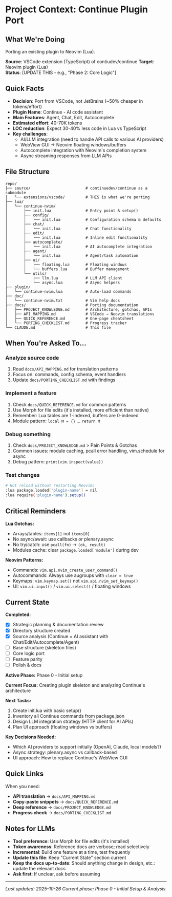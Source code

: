 # Project Context: Continue Plugin Port

## What We're Doing

Porting an existing plugin to Neovim (Lua).

**Source**: VSCode extension (TypeScript) of contiudev/continue
**Target**: Neovim plugin (Lua)  
**Status**: [UPDATE THIS - e.g., "Phase 2: Core Logic"]

## Quick Facts

- **Decision**: Port from VSCode, not JetBrains (~50% cheaper in tokens/effort)
- **Plugin Name**: Continue - AI code assistant
- **Main Features**: Agent, Chat, Edit, Autocomplete
- **Estimated effort**: 40-70K tokens
- **LOC reduction**: Expect 30-40% less code in Lua vs TypeScript
- **Key challenges**:
  - AI/LLM integration (need to handle API calls to various AI providers)
  - WebView GUI → Neovim floating windows/buffers
  - Autocomplete integration with Neovim's completion system
  - Async streaming responses from LLM APIs

## File Structure

```
repo/
├── source/                        # continuedev/continue as a submodule
│   └── extensions/vscode/         # THIS is what we're porting
├── lua/
│   └── continue-nvim/
│       ├── init.lua               # Entry point & setup()
│       ├── config/
│       │   └── init.lua           # Configuration schema & defaults
│       ├── chat/
│       │   └── init.lua           # Chat functionality
│       ├── edit/
│       │   └── init.lua           # Inline edit functionality
│       ├── autocomplete/
│       │   └── init.lua           # AI autocomplete integration
│       ├── agent/
│       │   └── init.lua           # Agent/task automation
│       ├── ui/
│       │   ├── floating.lua       # Floating windows
│       │   └── buffers.lua        # Buffer management
│       └── utils/
│           ├── llm.lua            # LLM API client
│           └── async.lua          # Async helpers
├── plugin/
│   └── continue-nvim.lua          # Auto-load commands
├── doc/
│   └── continue-nvim.txt          # Vim help docs
├── docs/                          # Porting documentation
│   ├── PROJECT_KNOWLEDGE.md       # Architecture, gotchas, APIs
│   ├── API_MAPPING.md             # VSCode → Neovim translations
│   ├── QUICK_REFERENCE.md         # One-page cheatsheet
│   └── PORTING_CHECKLIST.md       # Progress tracker
└── CLAUDE.md                      # This file
```

## When You're Asked To...

### Analyze source code
1. Read `docs/API_MAPPING.md` for translation patterns
2. Focus on: commands, config schema, event handlers
3. Update `docs/PORTING_CHECKLIST.md` with findings

### Implement a feature
1. Check `docs/QUICK_REFERENCE.md` for common patterns
2. Use Morph for file edits (it's installed, more efficient than native)
3. Remember: Lua tables are 1-indexed, buffers are 0-indexed
4. Module pattern: `local M = {}` ... `return M`

### Debug something
1. Check `docs/PROJECT_KNOWLEDGE.md` > Pain Points & Gotchas
2. Common issues: module caching, pcall error handling, vim.schedule for async
3. Debug pattern: `print(vim.inspect(value))`

### Test changes
```bash
# Hot reload without restarting Neovim:
:lua package.loaded['plugin-name'] = nil
:lua require('plugin-name').setup()
```

## Critical Reminders

**Lua Gotchas:**
- Arrays/tables: `items[1]` not `items[0]`
- No async/await: use callbacks or plenary.async
- No try/catch: use `pcall(fn)` → `(ok, result)`
- Modules cache: clear `package.loaded['module']` during dev

**Neovim Patterns:**
- Commands: `vim.api.nvim_create_user_command()`
- Autocommands: Always use augroups with `clear = true`
- Keymaps: `vim.keymap.set()` not `vim.api.nvim_set_keymap()`
- UI: `vim.ui.input()` / `vim.ui.select()` / floating windows

## Current State

**Completed:**
- [x] Strategic planning & documentation review
- [x] Directory structure created
- [x] Source analysis (Continue = AI assistant with Chat/Edit/Autocomplete/Agent)
- [ ] Base structure (skeleton files)
- [ ] Core logic port
- [ ] Feature parity
- [ ] Polish & docs

**Active Phase:** Phase 0 - Initial setup

**Current Focus:** Creating plugin skeleton and analyzing Continue's architecture

**Next Tasks:**
1. Create init.lua with basic setup()
2. Inventory all Continue commands from package.json
3. Design LLM integration strategy (HTTP client for AI APIs)
4. Plan UI approach (floating windows vs buffers)

**Key Decisions Needed:**
- Which AI providers to support initially (OpenAI, Claude, local models?)
- Async strategy: plenary.async vs callback-based
- UI approach: How to replace Continue's WebView GUI

## Quick Links

When you need:
- **API translation** → `docs/API_MAPPING.md`
- **Copy-paste snippets** → `docs/QUICK_REFERENCE.md`
- **Deep reference** → `docs/PROJECT_KNOWLEDGE.md`
- **Progress check** → `docs/PORTING_CHECKLIST.md`

## Notes for LLMs

- **Tool preference**: Use Morph for file edits (it's installed)
- **Token awareness**: Reference docs are verbose; read selectively
- **Incremental**: Build one feature at a time, test frequently
- **Update this file**: Keep "Current State" section current
- **Keep the docs up-to-date**: Should anything change in design, etc.: update the relevant docs
- **Ask first**: If unclear, ask before assuming

---

*Last updated: 2025-10-26*
*Current phase: Phase 0 - Initial Setup & Analysis*

